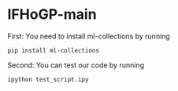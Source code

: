 # IFHoGP-main

First: You need to install ml-collections by running
```
pip install ml-collections
```

Second: You can test our code by running
```commandline
ipython test_script.ipy
```
